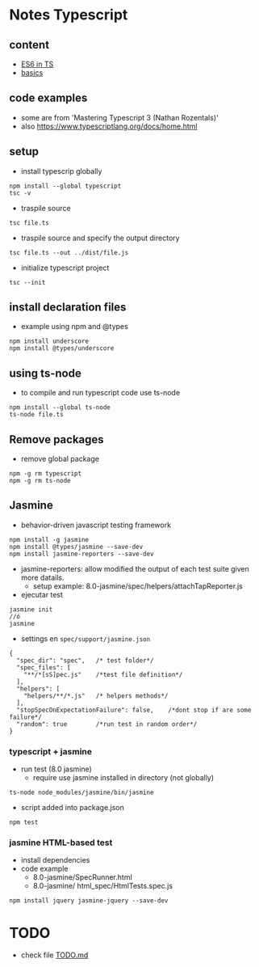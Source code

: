 
Notes Typescript
====================

## content

* [ES6 in TS](./ES6/ts-es6.ts)
* [basics](./1.0-basics/basics.ts)

## code examples 

* some are from 'Mastering Typescript 3 (Nathan Rozentals)'
* also  https://www.typescriptlang.org/docs/home.html

## setup

* install typescrip globally

```
npm install --global typescript
tsc -v
```

* traspile source

```
tsc file.ts
```

* traspile source and specify the output directory

```
tsc file.ts --out ../dist/file.js
```

* initialize typescript project

```
tsc --init
```

## install declaration files

* example using npm and @types

```
npm install underscore
npm install @types/underscore
```

## using ts-node

* to compile and run typescript code use ts-node

```
npm install --global ts-node
ts-node file.ts
```

## Remove packages

* remove global package

```
npm -g rm typescript
npm -g rm ts-node
```

## Jasmine

* behavior-driven javascript testing framework

```
npm install -g jasmine
npm install @types/jasmine --save-dev
npm install jasmine-reporters --save-dev
```

* jasmine-reporters: allow modified the output of each test suite given more datails.
    * setup example: 8.0-jasmine/spec/helpers/attachTapReporter.js
* ejecutar test

```
jasmine init
//ó
jasmine
```

* settings en `spec/support/jasmine.json`

```
{
  "spec_dir": "spec",   /* test folder*/
  "spec_files": [       
    "**/*[sS]pec.js"    /*test file definition*/ 
  ], 
  "helpers": [ 
    "helpers/**/*.js"   /* helpers methods*/ 
  ], 
  "stopSpecOnExpectationFailure": false,    /*dont stop if are some failure*/
  "random": true        /*run test in random order*/
}
```

### typescript + jasmine 

* run test (8.0 jasmine)
  * require use jasmine installed in directory (not globally)

```
ts-node node_modules/jasmine/bin/jasmine
```

* script added into package.json

```
npm test
```

### jasmine HTML-based test

* install dependencies
* code example
  * 8.0-jasmine/SpecRunner.html
  * 8.0-jasmine/ html_spec/HtmlTests.spec.js

```
npm install jquery jasmine-jquery --save-dev
```

TODO
=========

* check file [TODO.md](./TODO.md)


